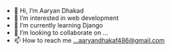- 👋 Hi, I’m Aaryan Dhakad 
- 👀 I’m interested in web development 
- 🌱 I’m currently learning Django
- 💞️ I’m looking to collaborate on ...
- 📫 How to reach me ...aaryandhakaf486@gmail.com

<!---
aaryandhakaf486/aaryandhakaf486 is a ✨ special ✨ repository because its `README.md` (this file) appears on your GitHub profile.
You can click the Preview link to take a look at your changes.
--->
